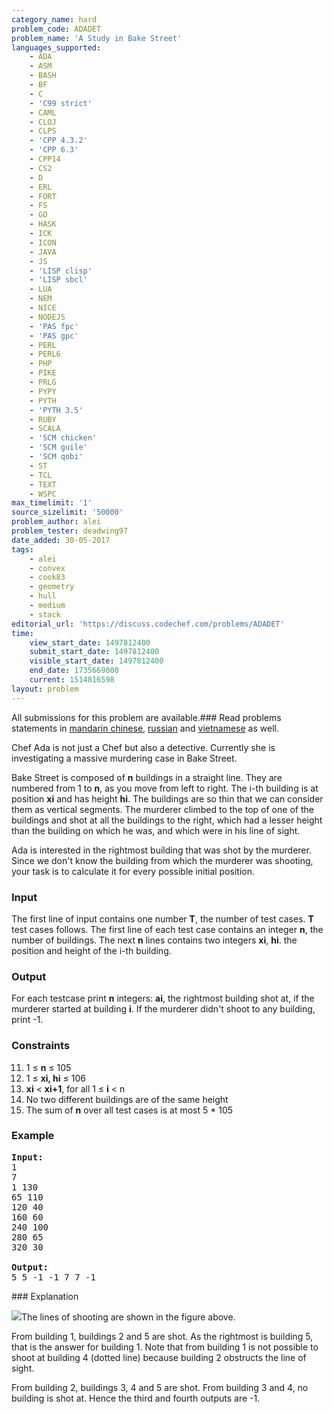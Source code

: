```yaml
---
category_name: hard
problem_code: ADADET
problem_name: 'A Study in Bake Street'
languages_supported:
    - ADA
    - ASM
    - BASH
    - BF
    - C
    - 'C99 strict'
    - CAML
    - CLOJ
    - CLPS
    - 'CPP 4.3.2'
    - 'CPP 6.3'
    - CPP14
    - CS2
    - D
    - ERL
    - FORT
    - FS
    - GO
    - HASK
    - ICK
    - ICON
    - JAVA
    - JS
    - 'LISP clisp'
    - 'LISP sbcl'
    - LUA
    - NEM
    - NICE
    - NODEJS
    - 'PAS fpc'
    - 'PAS gpc'
    - PERL
    - PERL6
    - PHP
    - PIKE
    - PRLG
    - PYPY
    - PYTH
    - 'PYTH 3.5'
    - RUBY
    - SCALA
    - 'SCM chicken'
    - 'SCM guile'
    - 'SCM qobi'
    - ST
    - TCL
    - TEXT
    - WSPC
max_timelimit: '1'
source_sizelimit: '50000'
problem_author: alei
problem_tester: deadwing97
date_added: 30-05-2017
tags:
    - alei
    - convex
    - cook83
    - geometry
    - hull
    - medium
    - stack
editorial_url: 'https://discuss.codechef.com/problems/ADADET'
time:
    view_start_date: 1497812400
    submit_start_date: 1497812400
    visible_start_date: 1497812400
    end_date: 1735669800
    current: 1514816598
layout: problem
---
```

All submissions for this problem are available.### Read problems statements in [mandarin chinese](http://www.codechef.com/download/translated/COOK83/mandarin/ADADET.pdf), [russian](http://www.codechef.com/download/translated/COOK83/russian/ADADET.pdf) and [vietnamese](http://www.codechef.com/download/translated/COOK83/vietnamese/ADADET.pdf) as well.

Chef Ada is not just a Chef but also a detective. Currently she is investigating a massive murdering case in Bake Street.

Bake Street is composed of **n** buildings in a straight line. They are numbered from 1 to **n**, as you move from left to right. The i-th building is at position  **xi**  and has height **hi**. The buildings are so thin that we can consider them as vertical segments. The murderer climbed to the top of one of the buildings and shot at all the buildings to the right, which had a lesser height than the building on which he was, and which were in his line of sight.

Ada is interested in the rightmost building that was shot by the murderer. Since we don't know the building from which the murderer was shooting, your task is to calculate it for every possible initial position.

### Input

The first line of input contains one number **T**, the number of test cases. **T** test cases follows. The first line of each test case contains an integer **n**, the number of buildings. The next **n** lines contains two integers **xi**, **hi**. the position and height of the i-th building.

### Output

For each testcase print **n** integers: **ai**, the rightmost building shot at, if the murderer started at building **i**. If the murderer didn't shoot to any building, print -1.

### Constraints

11. 1 ≤ **n** ≤ 105
12. 1 ≤ **xi, hi** ≤ 106
13. **xi** < **xi+1**, for all 1 ≤ **i** < n
14. No two different buildings are of the same height
15. The sum of **n** over all test cases is at most 5 \* 105
### Example

<pre>
<b>Input:</b>
1
7
1 130
65 110
120 40
160 60
240 100
280 65
320 30

<b>Output:</b>
5 5 -1 -1 7 7 -1
</pre>### Explanation

![](https://codechef_shared.s3.amazonaws.com/download/upload/COOK83/detective.png)The lines of shooting are shown in the figure above.

From building 1, buildings 2 and 5 are shot. As the rightmost is building 5, that is the answer for building 1. Note that from building 1 is not possible to shoot at building 4 (dotted line) because building 2 obstructs the line of sight.

From building 2, buildings 3, 4 and 5 are shot. From building 3 and 4, no building is shot at. Hence the third and fourth outputs are -1.
